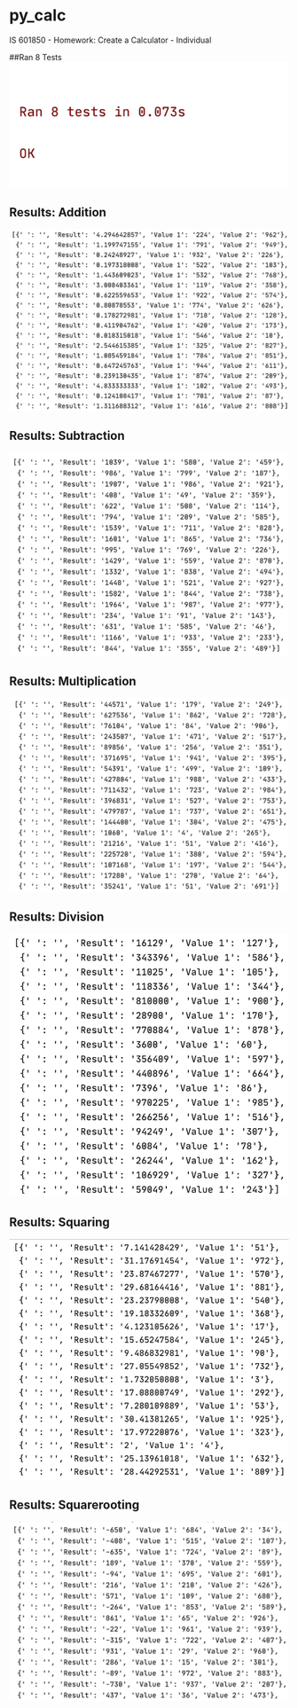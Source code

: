 # py_calc
IS 601850 - Homework: Create a Calculator - Individual

##Ran 8 Tests
![Ran 8 Tests](/codeshots/ran_tests.png)

## Results: Addition
![Results: Addition](/codeshots/result_addition.png)

## Results: Subtraction
![Results: Subtraction](/codeshots/result_subtraction.png)

## Results: Multiplication
![Results: Multiplication](/codeshots/result_multiplication.png)

## Results: Division
![Results: Division](/codeshots/result_division.png)

## Results: Squaring
![Results: Squaring](/codeshots/result_squaring.png)

## Results: Squarerooting
![Results: Squarerooting](/codeshots/result_squarerooting.png)
